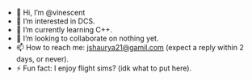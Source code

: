 - 👋 Hi, I’m @vinescent
- 👀 I’m interested in DCS.
- 🌱 I’m currently learning C++.
- 💞️ I’m looking to collaborate on nothing yet.
- 📫 How to reach me: jshaurya21@gamil.com (expect a reply within 2 days, or never).
- ⚡ Fun fact: I enjoy flight sims? (idk what to put here).

<!---
vinescent/vinescent is a ✨ special ✨ repository because its `README.md` (this file) appears on your GitHub profile.
You can click the Preview link to take a look at your changes.
--->
